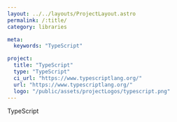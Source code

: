 ```yaml
---
layout: ../../layouts/ProjectLayout.astro
permalink: /:title/
category: libraries

meta:
  keywords: "TypeScript"

project:
  title: "TypeScript"
  type: "TypeScript"
  ci_url: "https://www.typescriptlang.org/"
  url: "https://www.typescriptlang.org/"
  logo: "/public/assets/projectLogos/typescript.png"
---
```


<p>TypeScript</p>
